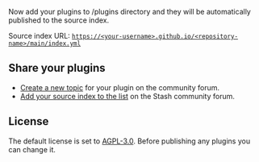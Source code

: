 

Now add your plugins to /plugins directory and they will be automatically published to the source index.

Source index URL: [`https://<your-username>.github.io/<repository-name>/main/index.yml`](https://<your-username>.github.io/<repository-name>/main/index.yml)

## Share your plugins

- [Create a new topic](https://discourse.stashapp.cc/t/-/33) for your plugin on the community forum.
- [Add your source index to the list](https://discourse.stashapp.cc/t/-/122) on the Stash community forum.

## License

The default license is set to [AGPL-3.0](/LICENCE). Before publishing any plugins you can change it.
